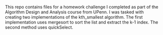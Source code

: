 This repo contains files for a homework challenge I completed as part of the Algorithm Design and Analysis course from UPenn. I was tasked with creating two implementations of the kth_smallest algorithm. The first implementation uses mergesort to sort the list and extract the k-1 index. The second method uses quickSelect.
